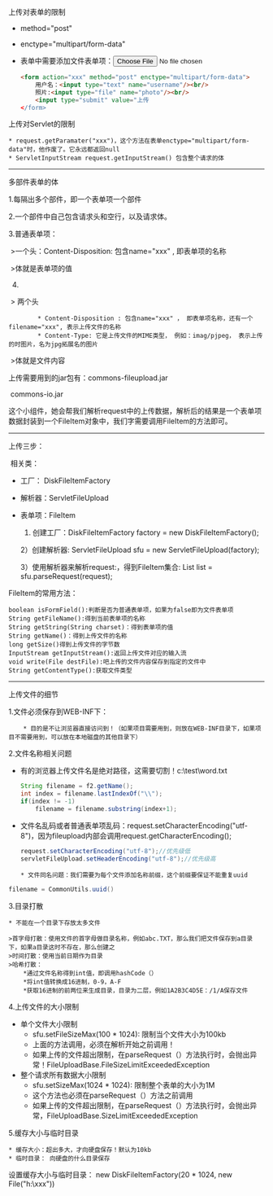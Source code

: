 上传对表单的限制

 * method="post"

 * enctype="multipart/form-data"

 * 表单中需要添加文件表单项：<input type="file" name="xxx">

   ```html
   <form action="xxx" method="post" enctype="multipart/form-data">
       用户名：<input type="text" name="username"/><br/>
       照片:<input type="file" name="photo"/><br/>
       <input type="submit" value="上传
   </form>
   ```

   

上传对Servlet的限制

	* request.getParamater("xxx")，这个方法在表单enctype="multipart/form-data"时，他作废了。它永远都返回null
	* ServletInputStream request.getInputStream() 包含整个请求的体

---------------

多部件表单的体

1.每隔出多个部件，即一个表单项一个部件

2.一个部件中自己包含请求头和空行，以及请求体。

3.普通表单项：

​	&gt;一个头：Content-Disposition: 包含name="xxx" , 即表单项的名称

​	&gt;体就是表单项的值

4.

​	&gt;	两个头

			* Content-Disposition : 包含name="xxx" ， 即表单项名称，还有一个filename="xxx", 表示上传文件的名称
			* Content-Type: 它是上传文件的MIME类型， 例如：imag/pjpeg， 表示上传的时图片，名为jpg拓展名的图片

​	&gt;体就是文件内容

上传需要用到的jar包有：commons-fileupload.jar

​											commons-io.jar

这个小组件，她会帮我们解析request中的上传数据，解析后的结果是一个表单项数据封装到一个FileItem对象中，我们字需要调用FileItem的方法即可。

---------

上传三步：

​	相关类： 

  * 工厂： DiskFileItemFactory

  * 解析器：ServletFileUpload

  * 表单项：FileItem

    1) 创建工厂：DiskFileItemFactory factory = new DiskFileItemFactory();

    2）创建解析器: ServletFileUpload sfu = new ServletFileUpload(factory);

    3）使用解析器来解析request:，得到FileItem集合: List<FileItem> list = sfu.parseRequest(request);

FileItem的常用方法：

```hl
boolean isFormField():判断是否为普通表单项，如果为false即为文件表单项
String getFileName():得到当前表单项的名称
String getString(String charset)：得到表单项的值
String getName()：得到上传文件的名称
long getSize()得到上传文件的字节数
InputStream getInputStream():返回上传文件对应的输入流
void write(File destFile):吧上传的文件内容保存到指定的文件中
String getContentType():获取文件类型
```

--------------------

上传文件的细节

1.文件必须保存到WEB-INF下：

		* 目的是不让浏览器直接访问到！（如果项目需要用到，则放在WEB-INF目录下，如果项目不需要用到，可以放在本地磁盘的其他目录下）

2.文件名称相关问题

  * 有的浏览器上传文件名是绝对路径，这需要切割！c:\\test\\word.txt

    ```java
    String filename = f2.getName();
    int index = filename.lastIndexOf("\\");
    if(index != -1) 
        filename = filename.substring(index+1);
    ```

    

  * 文件名乱码或者普通表单项乱码：request.setCharacterEncoding("utf-8")，因为fileupload内部会调用request.getCharacterEncoding();

    ```java
    request.setCharacterEncoding("utf-8");//优先级低
    servletFileUpload.setHeaderEncoding("utf-8");//优先级高
    ```

    

		* 文件同名问题：我们需要为每个文件添加名称前缀，这个前缀要保证不能重复uuid

```java
filename = CommonUtils.uuid()
```

3.目录打散

	* 不能在一个目录下存放太多文件

```
>首字母打散：使用文件的首字母做目录名称，例如abc.TXT，那么我们把文件保存到a目录下，如果a目录这时不存在，那么创建之
>时间打散：使用当前日期作为目录
>哈希打散：
	*通过文件名称得到int值，即调用hashCode（）
	*将int值转换成16进制，0-9，A-F
	*获取16进制的前两位来生成目录，目录为二层，例如1A2B3C4D5E：/1/A保存文件
```

4.上传文件的大小限制

 * 单个文件大小限制
   * sfu.setFileSizeMax(100 * 1024): 限制当个文件大小为100kb
   * 上面的方法调用，必须在解析开始之前调用！
   * 如果上传的文件超出限制，在parseRequest（）方法执行时，会抛出异常！FileUploadBase.FileSizeLimitExceededException
 * 整个请求所有数据大小限制
   * sfu.setSizeMax(1024 * 1024): 限制整个表单的大小为1M
   * 这个方法也必须在parseRequest（）方法之前调用
   * 如果上传的文件超出限制，在parseRequest（）方法执行时，会抛出异常，FileUploadBase.SizeLimitExceededException

5.缓存大小与临时目录

	* 缓存大小：超出多大，才向硬盘保存！默认为10kb
	* 临时目录： 向硬盘的什么目录保存

设置缓存大小与临时目录： new DiskFileItemFactory(20 * 1024, new File("h:\\xxx"))